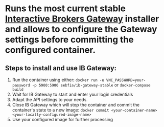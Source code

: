 # Runs the most current stable [Interactive Brokers Gateway](https://www.interactivebrokers.com/en/index.php?f=16457) installer and allows to configure the Gateway settings before committing the configured container.  
## Steps to install and use IB Gateway:
1. Run the container using either: `docker run -e VNC_PASSWORD=your-password -p 5900:5900 sebfia/ib-gateway-stable` or `docker-compose build`
2. Wait for IB Gateway to start and enter your login credentials
3. Adapt the API settings to your needs.
4. Close IB Gateway which will stop the container and commit the container's state to a new image: `docker commit <your-container-name> <your-locally-configured-image-name>`
5. Use your configured image for further processing

